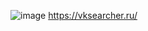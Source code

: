 ![image](https://user-images.githubusercontent.com/36971976/191863964-e7031d40-1c3d-41ec-98fd-6e14cd8a33a1.png)
https://vksearcher.ru/
